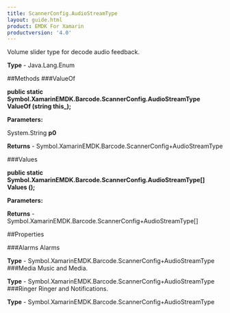 ```yaml
---
title: ScannerConfig.AudioStreamType
layout: guide.html
product: EMDK For Xamarin 
productversion: '4.0' 
---
```

Volume slider type for decode audio feedback.

**Type** - Java.Lang.Enum

##Methods
###ValueOf

**public static Symbol.XamarinEMDK.Barcode.ScannerConfig.AudioStreamType ValueOf (string this_);**


        

**Parameters:**

System.String **p0** 

**Returns** - Symbol.XamarinEMDK.Barcode.ScannerConfig+AudioStreamType

###Values

**public static Symbol.XamarinEMDK.Barcode.ScannerConfig.AudioStreamType[] Values ();**


        

**Parameters:**

**Returns** - Symbol.XamarinEMDK.Barcode.ScannerConfig+AudioStreamType[]

##Properties

###Alarms
Alarms

**Type** - Symbol.XamarinEMDK.Barcode.ScannerConfig+AudioStreamType
###Media
Music and Media.

**Type** - Symbol.XamarinEMDK.Barcode.ScannerConfig+AudioStreamType
###Ringer
Ringer and Notifications.

**Type** - Symbol.XamarinEMDK.Barcode.ScannerConfig+AudioStreamType

